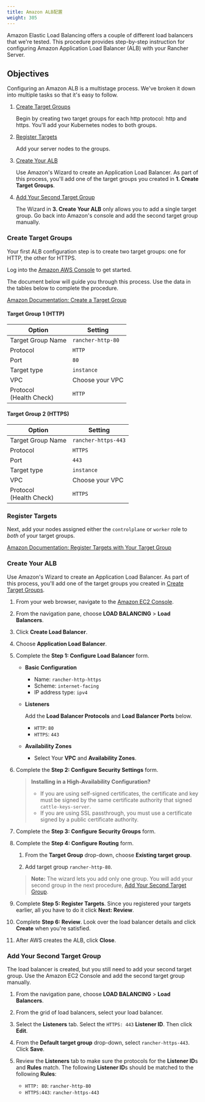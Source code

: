```yaml
---
title: Amazon ALB配置
weight: 305
---
```


Amazon Elastic Load Balancing offers a couple of different load balancers that we're tested. This procedure provides step-by-step instruction for configuring Amazon Application Load Balancer (ALB) with your Rancher Server.

## Objectives

Configuring an Amazon ALB is a multistage process. We've broken it down into multiple tasks so that it's easy to follow.

1. [Create Target Groups](#create-target-groups)

	Begin by creating two target groups for each http protocol: http and https. You'll add your Kubernetes nodes to both groups.

2. [Register Targets](#register-targets)

	Add your server nodes to the groups.

3. [Create Your ALB](#create-your-alb)

	Use Amazon's Wizard to create an Application Load Balancer. As part of this process, you'll add one of the target groups you created in **1. Create Target Groups**.

4. [Add Your Second Target Group](#add-your-second-target-group)

	The Wizard in **3. Create Your ALB** only allows you to add a single target group. Go back into Amazon's console and add the second target group manually.


### Create Target Groups

Your first ALB configuration step is to create two target groups: one for HTTP, the other for HTTPS.

Log into the [Amazon AWS Console](https://console.aws.amazon.com/ec2/) to get started.

The document below will guide you through this process. Use the data in the tables below to complete the procedure.

[Amazon Documentation: Create a Target Group](https://docs.aws.amazon.com/elasticloadbalancing/latest/application/create-target-group.html)

#### Target Group 1 (HTTP)

Option                      | Setting
----------------------------|------------------------------------
Target Group Name           | `rancher-http-80`
Protocol                    | `HTTP`
Port                        | `80`
Target type                 | `instance`
VPC                         | Choose your VPC
Protocol<br/>(Health Check) | `HTTP`


#### Target Group 2 (HTTPS)

Option                      | Setting
----------------------------|------------------------------------
Target Group Name           | `rancher-https-443`
Protocol                    | `HTTPS`
Port                        | `443`
Target type                 | `instance`
VPC                         | Choose your VPC
Protocol<br/>(Health Check) | `HTTPS`

### Register Targets

Next, add your nodes assigned either the `controlplane` or `worker` role to _both_ of your target groups.

[Amazon Documentation: Register Targets with Your Target Group](https://docs.aws.amazon.com/elasticloadbalancing/latest/application/target-group-register-targets.html)

### Create Your ALB

Use Amazon's Wizard to create an Application Load Balancer. As part of this process, you'll add one of the target groups you created in [Create Target Groups](#create-target-groups).

1. From your web browser, navigate to the [Amazon EC2 Console](https://console.aws.amazon.com/ec2/).

2. From the navigation pane, choose **LOAD BALANCING** > **Load Balancers**.

3. Click **Create Load Balancer**.

4. Choose **Application Load Balancer**.

5. Complete the **Step 1: Configure Load Balancer** form.
	- **Basic Configuration**

	   - Name: `rancher-http-https`
	   - Scheme: `internet-facing`
	   - IP address type: `ipv4`
	- **Listeners**

		Add the **Load Balancer Protocols** and **Load Balancer Ports** below.
		- `HTTP`: `80`
		- `HTTPS`: `443`

	- **Availability Zones**

	   - Select Your **VPC** and **Availability Zones**.

6. Complete the **Step 2: Configure Security Settings** form.

	>**Installing in a High-Availability Configuration?**
	> - If you are using self-signed certificates, the certificate and key must be signed by the same certificate authority that signed `cattle-keys-server`.
	> - If you are using SSL passthrough, you must use a certificate signed by a public certificate authority.

7. Complete the **Step 3: Configure Security Groups** form.

8. Complete the **Step 4: Configure Routing** form.

	1. From the **Target Group** drop-down, choose **Existing target group**.

	2. Add target group `rancher-http-80`.

	>**Note:** The wizard lets you add only one group. You will add your second group in the  next procedure, [Add Your Second Target Group](#add-your-second-target-group).

9. Complete **Step 5: Register Targets**. Since you registered your targets earlier, all you have to do it click **Next: Review**.

10. Complete **Step 6: Review**. Look over the load balancer details and click **Create** when you're satisfied.

11. After AWS creates the ALB, click **Close**.


### Add Your Second Target Group

The load balancer is created, but you still need to add your second target group. Use the Amazon EC2 Console and add the second target group manually.

1. From the navigation pane, choose **LOAD BALANCING** > **Load Balancers**.

2. From the grid of load balancers, select your load balancer.

3. Select the **Listeners** tab. Select the `HTTPS: 443` **Listener ID**. Then click **Edit**.

4. From the **Default target group** drop-down, select `rancher-https-443`. Click **Save**.

5. Review the **Listeners** tab to make sure the protocols for the **Listener ID**s and **Rules** match. The following **Listener ID**s should be matched to the following **Rules**:

    - `HTTP: 80`: `rancher-http-80`
    - `HTTPS:443`: `rancher-https-443`
